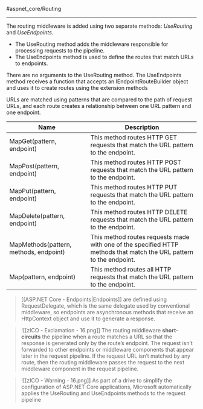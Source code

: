 #aspnet_core/Routing

---

The routing middleware is added using two separate methods: _UseRouting_ and _UseEndpoints_. 
- The UseRouting method adds the middleware responsible for processing requests to the pipeline. 
- The UseEndpoints method is used to define the routes that match URLs to endpoints. 

There are no arguments to the UseRouting method. The UseEndpoints method receives a function
that accepts an IEndpointRouteBuilder object and uses it to create routes using the extension methods

URLs are matched using patterns that are compared to the path of request URLs, and each route creates
a relationship between one URL pattern and one endpoint. 

Name|Description
--|--
MapGet(pattern, endpoint)|This method routes HTTP GET requests that match the URL pattern to the endpoint.
MapPost(pattern, endpoint)|This method routes HTTP POST requests that match the URL pattern to the endpoint.
MapPut(pattern, endpoint)|This method routes HTTP PUT requests that match the URL pattern to the endpoint.
MapDelete(pattern, endpoint)|This method routes HTTP DELETE requests that match the URL pattern to the endpoint.
MapMethods(pattern, methods, endpoint)|This method routes requests made with one of the specified HTTP methods that match the URL pattern to the endpoint.
Map(pattern, endpoint)|This method routes all HTTP requests that match the URL pattern to the endpoint.

> [[ASP.NET Core - Endpoints|Endpoints]] are defined using RequestDelegate, which is the same delegate used by conventional
> middleware, so endpoints are asynchronous methods that receive an HttpContext object and use it to generate a response.

>![[zICO - Exclamation - 16.png]] The routing middleware **short-circuits** the pipeline when a route matches a URL so that the response is generated only by the route’s endpoint. 
>The request isn’t forwarded to other endpoints or middleware components that appear later in the request pipeline.
>If the request URL isn’t matched by any route, then the routing middleware passes the request to the next middleware component in the request pipeline.

>![[zICO - Warning - 16.png]] As part of a drive to simplify the configuration of ASP.NET Core applications, Microsoft
> automatically applies the UseRouting and UseEndpoints methods to the request pipeline
